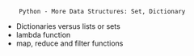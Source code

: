 		Python - More Data Structures: Set, Dictionary
- Dictionaries versus lists or sets
- lambda function
- map, reduce and filter functions

